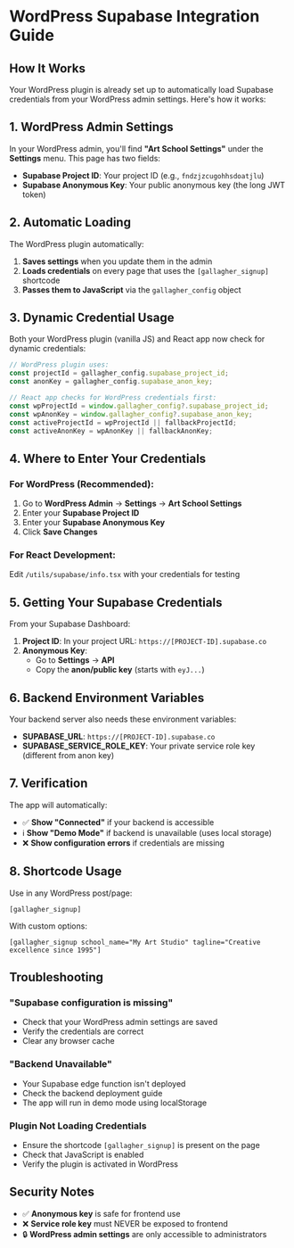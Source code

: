 # WordPress Supabase Integration Guide

## How It Works

Your WordPress plugin is already set up to automatically load Supabase credentials from your WordPress admin settings. Here's how it works:

## 1. WordPress Admin Settings

In your WordPress admin, you'll find **"Art School Settings"** under the **Settings** menu. This page has two fields:

- **Supabase Project ID**: Your project ID (e.g., `fndzjzcugohhsdoatjlu`)
- **Supabase Anonymous Key**: Your public anonymous key (the long JWT token)

## 2. Automatic Loading

The WordPress plugin automatically:

1. **Saves settings** when you update them in the admin
2. **Loads credentials** on every page that uses the `[gallagher_signup]` shortcode
3. **Passes them to JavaScript** via the `gallagher_config` object

## 3. Dynamic Credential Usage

Both your WordPress plugin (vanilla JS) and React app now check for dynamic credentials:

```javascript
// WordPress plugin uses:
const projectId = gallagher_config.supabase_project_id;
const anonKey = gallagher_config.supabase_anon_key;

// React app checks for WordPress credentials first:
const wpProjectId = window.gallagher_config?.supabase_project_id;
const wpAnonKey = window.gallagher_config?.supabase_anon_key;
const activeProjectId = wpProjectId || fallbackProjectId;
const activeAnonKey = wpAnonKey || fallbackAnonKey;
```

## 4. Where to Enter Your Credentials

### For WordPress (Recommended):
1. Go to **WordPress Admin** → **Settings** → **Art School Settings**
2. Enter your **Supabase Project ID**
3. Enter your **Supabase Anonymous Key**
4. Click **Save Changes**

### For React Development:
Edit `/utils/supabase/info.tsx` with your credentials for testing

## 5. Getting Your Supabase Credentials

From your Supabase Dashboard:

1. **Project ID**: In your project URL: `https://[PROJECT-ID].supabase.co`
2. **Anonymous Key**: 
   - Go to **Settings** → **API** 
   - Copy the **anon/public key** (starts with `eyJ...`)

## 6. Backend Environment Variables

Your backend server also needs these environment variables:

- **SUPABASE_URL**: `https://[PROJECT-ID].supabase.co`
- **SUPABASE_SERVICE_ROLE_KEY**: Your private service role key (different from anon key)

## 7. Verification

The app will automatically:
- ✅ **Show "Connected"** if your backend is accessible
- ℹ️ **Show "Demo Mode"** if backend is unavailable (uses local storage)
- ❌ **Show configuration errors** if credentials are missing

## 8. Shortcode Usage

Use in any WordPress post/page:

```
[gallagher_signup]
```

With custom options:
```
[gallagher_signup school_name="My Art Studio" tagline="Creative excellence since 1995"]
```

## Troubleshooting

### "Supabase configuration is missing"
- Check that your WordPress admin settings are saved
- Verify the credentials are correct
- Clear any browser cache

### "Backend Unavailable" 
- Your Supabase edge function isn't deployed
- Check the backend deployment guide
- The app will run in demo mode using localStorage

### Plugin Not Loading Credentials
- Ensure the shortcode `[gallagher_signup]` is present on the page
- Check that JavaScript is enabled
- Verify the plugin is activated in WordPress

## Security Notes

- ✅ **Anonymous key** is safe for frontend use
- ❌ **Service role key** must NEVER be exposed to frontend
- 🔒 **WordPress admin settings** are only accessible to administrators
